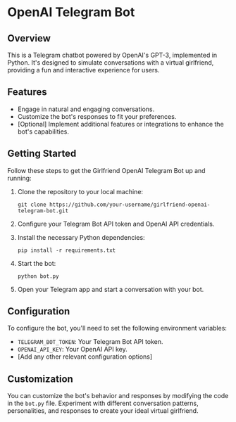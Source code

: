 # OpenAI Telegram Bot

## Overview

This is a Telegram chatbot powered by OpenAI's GPT-3, implemented in Python. It's designed to simulate conversations with a virtual girlfriend, providing a fun and interactive experience for users.

## Features

- Engage in natural and engaging conversations.
- Customize the bot's responses to fit your preferences.
- [Optional] Implement additional features or integrations to enhance the bot's capabilities.

## Getting Started

Follow these steps to get the Girlfriend OpenAI Telegram Bot up and running:

1. Clone the repository to your local machine:

   ```shell
   git clone https://github.com/your-username/girlfriend-openai-telegram-bot.git
   ```

2. Configure your Telegram Bot API token and OpenAI API credentials.

3. Install the necessary Python dependencies:

   ```shell
   pip install -r requirements.txt
   ```

4. Start the bot:

   ```shell
   python bot.py
   ```

5. Open your Telegram app and start a conversation with your bot.

## Configuration

To configure the bot, you'll need to set the following environment variables:

- `TELEGRAM_BOT_TOKEN`: Your Telegram Bot API token.
- `OPENAI_API_KEY`: Your OpenAI API key.
- [Add any other relevant configuration options]

## Customization

You can customize the bot's behavior and responses by modifying the code in the `bot.py` file. Experiment with different conversation patterns, personalities, and responses to create your ideal virtual girlfriend.


